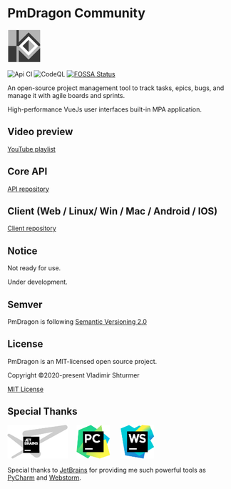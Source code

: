 # PmDragon Community
<img src="docs/images/geometry.svg" height="75">

![Api CI](https://github.com/cybersturmer/pmdragon/workflows/Api%20CI/badge.svg?branch=master)
![CodeQL](https://github.com/cybersturmer/pmdragon/workflows/CodeQL/badge.svg?branch=master)
[![FOSSA Status](https://app.fossa.com/api/projects/git%2Bgithub.com%2Fcybersturmer%2Fpmdragon.svg?type=shield)](https://app.fossa.com/projects/git%2Bgithub.com%2Fcybersturmer%2Fpmdragon?ref=badge_shield)

An open-source project management tool to track tasks, epics, bugs, and manage it with agile boards and sprints.

High-performance VueJs user interfaces built-in MPA application.

## Video preview
[YouTube playlist](https://www.youtube.com/watch?v=ZlPRVjLoKqA&list=PLS5PU3BKdEGuFIM_HychaVfK8wwyLmTR0&index=1)

## Core API
[API repository](https://github.com/cybersturmer/pmdragon-core-api)

## Client (Web / Linux/ Win / Mac / Android / IOS)
[Client repository](https://github.com/cybersturmer/pmdragon-client)

## Notice

Not ready for use.

Under development.

## Semver

PmDragon is following [Semantic Versioning 2.0](https://semver.org/)

## License

PmDragon is an MIT-licensed open source project.

Copyright ©2020-present Vladimir Shturmer

[MIT License](https://en.wikipedia.org/wiki/MIT_License)

## Special Thanks
<img src="docs/images/jetbrains-variant-4-grayscale.svg" height="75">&nbsp;&nbsp;&nbsp;&nbsp;&nbsp;<img src="docs/images/icon-pycharm.svg" height="75">&nbsp;&nbsp;&nbsp;&nbsp;&nbsp;&nbsp;<img src="docs/images/icon-webstorm.svg" height="75">

Special thanks to [JetBrains](https://www.jetbrains.com/?from=pmdragon) for providing me such powerful tools as [PyCharm](https://www.jetbrains.com/pycharm/?from=pmdragon) and [Webstorm](https://www.jetbrains.com/webstorm/?from=pmdragon).
